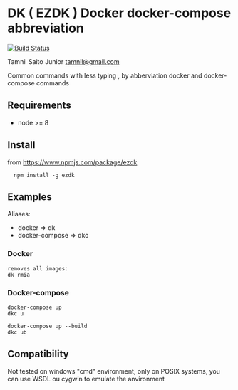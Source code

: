 # DK ( EZDK ) Docker docker-compose  abbreviation
[![Build Status](https://travis-ci.com/tamnil/ezdk.svg?branch=master)](https://travis-ci.com/tamnil/ezdk)

Tamnil Saito Junior <tamnil@gmail.com>

Common commands with less typing , by abberviation docker and docker-compose commands


## Requirements

* node >= 8

## Install
from https://www.npmjs.com/package/ezdk

```
  npm install -g ezdk

```
## Examples

Aliases:
  
  * docker => dk
  * docker-compose => dkc
  
### Docker
```
removes all images:
dk rmia 
```

### Docker-compose
```
docker-compose up
dkc u

docker-compose up --build
dkc ub
```




## Compatibility

  Not tested on windows "cmd" environment, only on POSIX systems, you can use WSDL ou cygwin to emulate the anvironment
